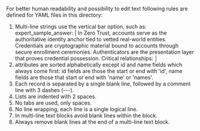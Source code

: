 For better human readability and possibility to edit text following rules are defined for YAML files in this directory:

1. Multi-line strings use the vertical bar option, such as:
    expert_sample_answer: |
      In Zero Trust, accounts serve as the authoritative identity anchor tied to vetted real-world entities. Credentials are cryptographic material bound to accounts through secure enrollment ceremonies. Authenticators are the presentation layer that proves credential possession.
      Critical relationships:                                                                                                                                          │
2. attributes are sorted alphabetically except id and name fields which always come first:
   id fields are those the start or end with 'id', name fields are those that start or end with 'name' or 'names'.
3. Each record is separated by a single blank line, followed by a comment line with 3 dashes (---).
4. Lists are indented with 2 spaces.
5. No tabs are used, only spaces.
6. No line wrapping, each line is a single logical line.
7. In multi-line text blocks avoid blank lines within the block.
8. Always remove blank lines at the end of a multi-line text block.
